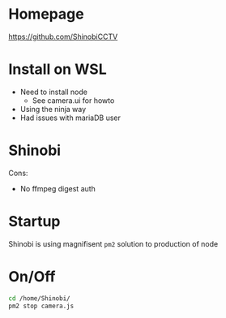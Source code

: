 # Homepage
https://github.com/ShinobiCCTV
# Install on WSL
- Need to install node
    -   See camera.ui for howto
- Using the ninja way
- Had issues with mariaDB user 
# Shinobi
Cons:
- No ffmpeg digest auth
# Startup
Shinobi is using magnifisent `pm2` solution to production of node  
# On/Off
```bash
cd /home/Shinobi/
pm2 stop camera.js
```
